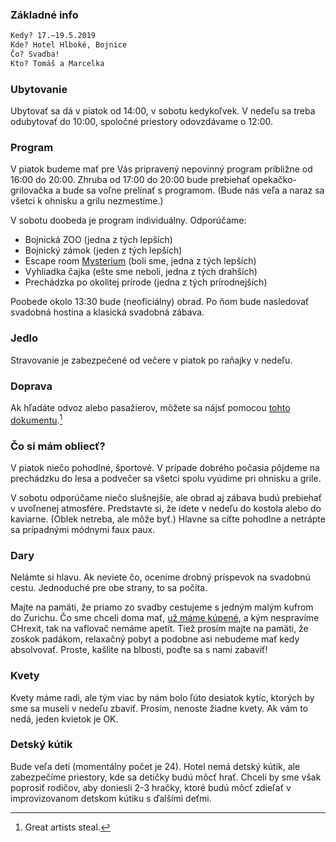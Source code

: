 ### Základné info

```markdown
Kedy? 17.–19.5.2019
Kde? Hotel Hlboké, Bojnice
Čo? Svadba!
Kto? Tomáš a Marcelka
```

### Ubytovanie

Ubytovať sa dá v piatok od 14:00, v sobotu kedykoľvek. V nedeľu sa treba
odubytovať do 10:00, spoločné priestory odovzdávame o 12:00.

### Program

V piatok budeme mať pre Vás pripravený nepovinný program približne od 16:00 do
20:00. Zhruba od 17:00 do 20:00 bude prebiehať opekačko-grilovačka a bude sa
voľne prelínať s programom. (Bude nás veľa a naraz sa všetci k ohnisku a grilu
nezmestíme.)

V sobotu doobeda je program individuálny. Odporúčame:

* Bojnická ZOO (jedna z tých lepších)
* Bojnický zámok (jeden z tých lepších)
* Escape room [Mysterium](https://www.mysterium.sk/) (boli sme, jedna z tých lepších)
* Vyhliadka čajka (ešte sme neboli, jedna z tých drahších)
* Prechádzka po okolitej prírode (jedna z tých prírodnejších)

Poobede okolo 13:30 bude (neoficiálny) obrad. Po ňom bude nasledovať svadobná
hostina a klasická svadobná zábava.

### Jedlo

Stravovanie je zabezpečené od večere v piatok po raňajky v nedeľu.

### Doprava

Ak hľadáte odvoz alebo pasažierov, môžete sa nájsť pomocou [tohto
dokumentu](https://docs.google.com/spreadsheets/d/1_rPsR9TI9ZM4-_34CR9aDa9FhXl2Wbtit2ia7LSNNnc/edit?usp=sharing).[^1]

### Čo si mám obliecť?

V piatok niečo pohodlné, športové. V prípade dobrého počasia pôjdeme na
prechádzku do lesa a podvečer sa všetci spolu vyúdime pri ohnisku a grile.

V sobotu odporúčame niečo slušnejšie, ale obrad aj zábava budú prebiehať v
uvoľnenej atmosfére. Predstavte si, že idete v nedeľu do kostola alebo do
kaviarne. (Oblek netreba, ale môže byť.) Hlavne sa cíťte pohodlne a netrápte sa
prípadnými módnymi faux paux.

### Dary

Nelámte si hlavu. Ak neviete čo, oceníme drobný príspevok na svadobnú cestu.
Jednoduché pre obe strany, to sa počíta.

Majte na pamäti, že priamo zo svadby cestujeme s jedným malým kufrom do Zurichu.
Čo sme chceli doma mať, [už máme kúpené](https://youtu.be/R2zo02pxY4U?t=52), a
kým nespravíme CHrexit, tak na vaflovač nemáme apetít. Tiež prosím majte na
pamäti, že zoskok padákom, relaxačný pobyt a podobne asi nebudeme mať kedy
absolvovať. Proste, kašlite na blbosti, poďte sa s nami zabaviť!

### Kvety

Kvety máme radi, ale tým viac by nám bolo ľúto desiatok kytíc, ktorých by sme sa
museli v nedeľu zbaviť. Prosím, nenoste žiadne kvety. Ak vám to nedá, jeden
kvietok je OK.

### Detský kútik

Bude veľa detí (momentálny počet je 24). Hotel nemá detský kútik, ale
zabezpečíme priestory, kde sa detičky budú môcť hrať. Chceli by sme však
poprosiť rodičov, aby doniesli 2-3 hračky, ktoré budú môcť zdieľať v
improvizovanom detskom kútiku s ďalšími deťmi.

[^1]: Great artists steal.
